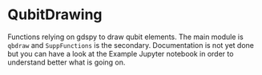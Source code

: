 # QubitDrawing
Functions relying on gdspy to draw qubit elements.
The main module is `qbdraw` and `SuppFunctions` is the secondary.
Documentation is not yet done but you can have a look at the Example Jupyter notebook in order to understand better what is going on.

